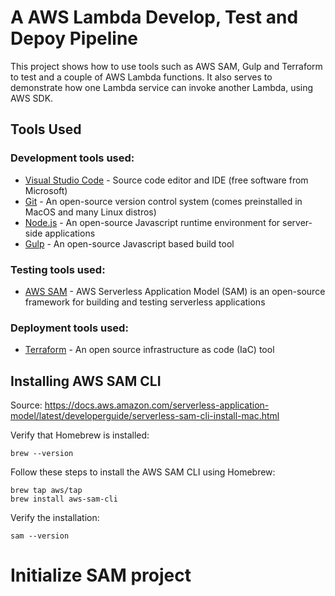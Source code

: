 # A AWS Lambda Develop, Test and Depoy Pipeline

This project shows how to use tools such as AWS SAM, Gulp and Terraform to test and a couple 
of AWS Lambda functions. It also serves to demonstrate how one Lambda service can invoke another 
Lambda, using AWS SDK. 

## Tools Used

### Development tools used: 
* [Visual Studio Code](https://code.visualstudio.com) - Source code editor and IDE (free software 
from Microsoft)
* [Git](https://git-scm.com) - An open-source version control system (comes preinstalled in MacOS 
and many Linux distros)
* [Node.js]() - An open-source Javascript runtime environment for server-side applications
* [Gulp](https://gulpjs.com) - An open-source Javascript based build tool 

### Testing tools used: 
* [AWS SAM](https://aws.amazon.com/serverless/sam/) - AWS Serverless Application Model (SAM) is 
an open-source framework for building and testing serverless applications

### Deployment tools used: 
* [Terraform](https://www.terraform.io) - An open source infrastructure as code (IaC) tool


## Installing AWS SAM CLI
Source: https://docs.aws.amazon.com/serverless-application-model/latest/developerguide/serverless-sam-cli-install-mac.html

Verify that Homebrew is installed:
```
brew --version
```

Follow these steps to install the AWS SAM CLI using Homebrew:
```
brew tap aws/tap
brew install aws-sam-cli
```

Verify the installation:
```
sam --version
```

# Initialize SAM project
